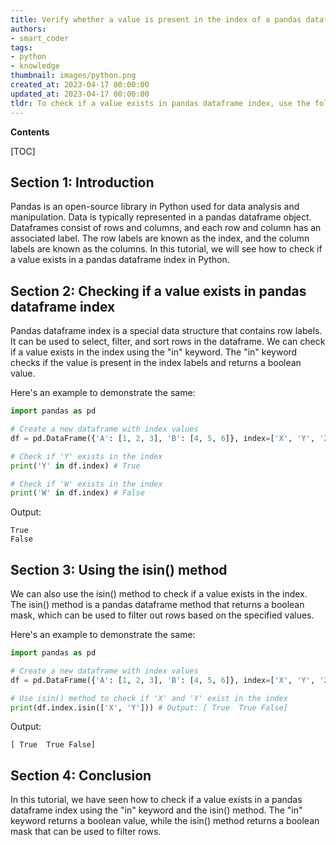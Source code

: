 ```yaml
---
title: Verify whether a value is present in the index of a pandas dataframe
authors:
- smart_coder
tags:
- python
- knowledge
thumbnail: images/python.png
created_at: 2023-04-17 00:00:00
updated_at: 2023-04-17 00:00:00
tldr: To check if a value exists in pandas dataframe index, use the following code `value in df.index`.
---
```


**Contents**

[TOC]

## Section 1: Introduction

Pandas is an open-source library in Python used for data analysis and manipulation. Data is typically represented in a pandas dataframe object. Dataframes consist of rows and columns, and each row and column has an associated label. The row labels are known as the index, and the column labels are known as the columns. In this tutorial, we will see how to check if a value exists in a pandas dataframe index in Python.


## Section 2: Checking if a value exists in pandas dataframe index

Pandas dataframe index is a special data structure that contains row labels. It can be used to select, filter, and sort rows in the dataframe. We can check if a value exists in the index using the "in" keyword. The "in" keyword checks if the value is present in the index labels and returns a boolean value.

Here's an example to demonstrate the same:


```python
import pandas as pd

# Create a new dataframe with index values
df = pd.DataFrame({'A': [1, 2, 3], 'B': [4, 5, 6]}, index=['X', 'Y', 'Z'])

# Check if 'Y' exists in the index
print('Y' in df.index) # True

# Check if 'W' exists in the index
print('W' in df.index) # False
```

Output:
```
True
False
```


## Section 3: Using the isin() method

We can also use the isin() method to check if a value exists in the index. The isin() method is a pandas dataframe method that returns a boolean mask, which can be used to filter out rows based on the specified values.

Here's an example to demonstrate the same:


```python
import pandas as pd

# Create a new dataframe with index values
df = pd.DataFrame({'A': [1, 2, 3], 'B': [4, 5, 6]}, index=['X', 'Y', 'Z'])

# Use isin() method to check if 'X' and 'Y' exist in the index
print(df.index.isin(['X', 'Y'])) # Output: [ True  True False]
```

Output:
```
[ True  True False]
```


## Section 4: Conclusion

In this tutorial, we have seen how to check if a value exists in a pandas dataframe index using the "in" keyword and the isin() method. The "in" keyword returns a boolean value, while the isin() method returns a boolean mask that can be used to filter rows.
